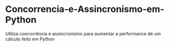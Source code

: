# Concorrencia-e-Assincronismo-em-Python
Utiliza concorrência e assincronismo para aumentar a performance de um cálculo feito em Python

